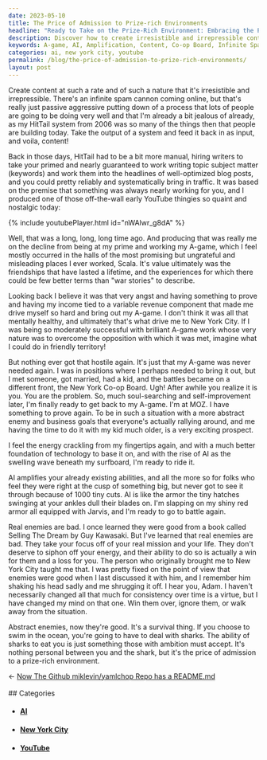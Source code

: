 ```yaml
---
date: 2023-05-10
title: The Price of Admission to Prize-rich Environments
headline: "Ready to Take on the Prize-Rich Environment: Embracing the Price of Admission."
description: Discover how to create irresistible and irrepressible content with AI, and the price of admission to prize-rich environments. Learn from my experiences of producing content at my A-game and the lessons I've learned on how to win over abstract enemies.
keywords: A-game, AI, Amplification, Content, Co-op Board, Infinite Spam Cannon, HitTail System, Irresistible, Irrepressible, Optimized Blog Posts, New York City, Prize-rich Environments, Real Enemies, Selling The Dream, Shark, Survival, Variable Revenue Component, War Stories, YouTube
categories: ai, new york city, youtube
permalink: /blog/the-price-of-admission-to-prize-rich-environments/
layout: post
---
```



Create content at such a rate and of such a nature that it's irresistible and
irrepressible. There's an infinite spam cannon coming online, but that's really
just passive aggressive putting down of a process that lots of people are going
to be doing very well and that I'm already a bit jealous of already, as my
HitTail system from 2006 was so many of the things then that people are
building today. Take the output of a system and feed it back in as input, and
voila, content!

Back in those days, HitTail had to be a bit more manual, hiring writers to take
your primed and nearly guaranteed to work writing topic subject matter
(keywords) and work them into the headlines of well-optimized blog posts, and
you could pretty reliably and systematically bring in traffic. It was based on
the premise that something was always nearly working for you, and I produced
one of those off-the-wall early YouTube thingies so quaint and nostalgic today:

{% include youtubePlayer.html id="nWAlwr_g8dA" %}

Well, that was a long, long, long time ago. And producing that was really me on
the decline from being at my prime and working my A-game, which I feel mostly
occurred in the halls of the most promising but ungrateful and misleading
places I ever worked, Scala. It's value ultimately was the friendships that
have lasted a lifetime, and the experiences for which there could be few better
terms than "war stories" to describe. 

Looking back I believe it was that very angst and having something to prove and
having my income tied to a variable revenue component that made me drive myself
so hard and bring out my A-game. I don't think it was all that mentally
healthy, and ultimately that's what drive me to New York City. If I was being
so moderately successful with brilliant A-game work whose very nature was to
overcome the opposition with which it was met, imagine what I could do in
friendly territory!

But nothing ever got that hostile again. It's just that my A-game was never
needed again. I was in positions where I perhaps needed to bring it out, but I
met someone, got married, had a kid, and the battles became on a different
front, the New York Co-op Board. Ugh! After awhile you realize it is you. You
are the problem. So, much soul-searching and self-improvement later, I'm
finally ready to get back to my A-game. I'm at MOZ. I have something to prove
again. To be in such a situation with a more abstract enemy and business goals
that everyone's actually rallying around, and me having the time to do it with
my kid much older, is a very exciting prospect.

I feel the energy crackling from my fingertips again, and with a much better
foundation of technology to base it on, and with the rise of AI as the swelling
wave beneath my surfboard, I'm ready to ride it. 

AI amplifies your already existing abilities, and all the more so for folks who
feel they were right at the cusp of something big, but never got to see it
through because of 1000 tiny cuts. AI is like the armor the tiny hatches
swinging at your ankles dull their blades on. I'm slapping on my shiny red
armor all equipped with Jarvis, and I'm ready to go to battle again.

Real enemies are bad. I once learned they were good from a book called Selling
The Dream by Guy Kawasaki. But I've learned that real enemies are bad. They
take your focus off of your real mission and your life. They don't deserve to
siphon off your energy, and their ability to do so is actually a win for them
and a loss for you. The person who originally brought me to New York City
taught me that. I was pretty fixed on the point of view that enemies were good
when I last discussed it with him, and I remember him shaking his head sadly
and me shrugging it off. I hear you, Adam. I haven't necessarily changed all
that much for consistency over time is a virtue, but I have changed my mind on
that one. Win them over, ignore them, or walk away from the situation.

Abstract enemies, now they're good. It's a survival thing. If you choose to
swim in the ocean, you're going to have to deal with sharks. The ability of
sharks to eat you is just something those with ambition must accept. It's
nothing personal between you and the shark, but it's the price of admission to
a prize-rich environment.





















<div class="arrow-links"><div class="post-nav-prev"><span class="arrow">&larr;&nbsp;</span><a href="/blog/now-the-github-miklevin-yamlchop-repo-has-a-readme-md/">Now The Github miklevin/yamlchop Repo has a README.md</a></div> &nbsp; <div class="post-nav-next"><a href=""></a></div></div>
## Categories

<ul>
<li><h4><a href='/ai/'>AI</a></h4></li>
<li><h4><a href='/new-york-city/'>New York City</a></h4></li>
<li><h4><a href='/youtube/'>YouTube</a></h4></li></ul>